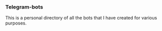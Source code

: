 ### Telegram-bots

This is a personal directory of all the bots that I have created for various purposes.

